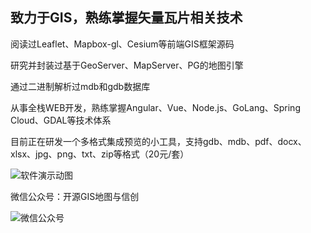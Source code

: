## 致力于GIS，熟练掌握矢量瓦片相关技术

阅读过Leaflet、Mapbox-gl、Cesium等前端GIS框架源码

研究并封装过基于GeoServer、MapServer、PG的地图引擎

通过二进制解析过mdb和gdb数据库

从事全栈WEB开发，熟练掌握Angular、Vue、Node.js、GoLang、Spring Cloud、GDAL等技术体系

目前正在研发一个多格式集成预览的小工具，支持gdb、mdb、pdf、docx、xlsx、jpg、png、txt、zip等格式（20元/套）

![软件演示动图](https://user-images.githubusercontent.com/9045263/199882858-471413e6-6405-4317-9f7e-cf6633ce6ecc.gif)

微信公众号：开源GIS地图与信创

![微信公众号](https://github.com/liujiusheng/liujiusheng/assets/9045263/79c8533f-ffea-4d28-b50c-802135d8295b)
